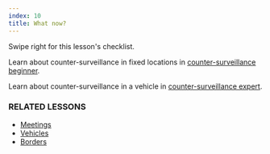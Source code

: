 ```yaml
---
index: 10
title: What now?
---
```

Swipe right for this lesson's checklist.

Learn about counter-surveillance in fixed locations in [counter-surveillance beginner](umbrella://lesson/counter_surveillance/0).

Learn about counter-surveillance in a vehicle in [counter-surveillance expert](umbrella://lesson/counter_surveillance/2).

### RELATED LESSONS

*   [Meetings](umbrella://lesson/meetings)
*	[Vehicles](umbrella://lesson/vehicles)
*	[Borders](umbrella://lesson/borders)